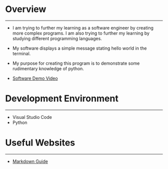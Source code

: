 # Overview

---

* I am trying to further my learning as a software engineer by creating more complex programs. I am also trying to further my learning by studying different programming languages.

* My software displays a simple message stating hello world in the terminal.

* My purpose for creating this program is to demonstrate some rudimentary knowledge of python.

* [Software Demo Video](https://youtu.be/DhZratS7Bi0)

# Development Environment

---

* Visual Studio Code
* Python

# Useful Websites

---

* [Markdown Guide](https://www.markdownguide.org/cheat-sheet/)
